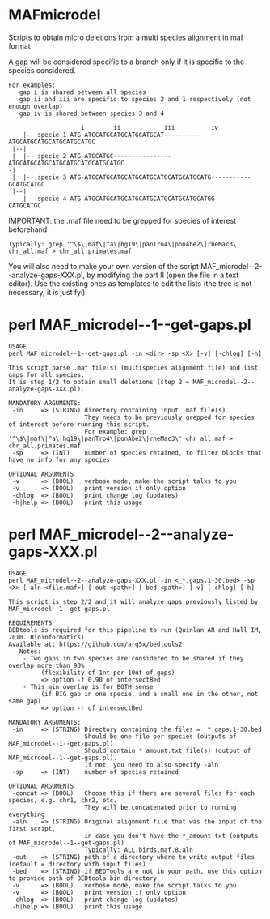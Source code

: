 MAFmicrodel
=====
Scripts to obtain micro deletions from a multi species alignment in maf format

A gap will be considered specific to a branch only if it is specific to the species considered.

	For examples:
       gap i is shared between all species
       gap ii and iii are specific to species 2 and 1 respectively (not enough overlap)
       gap iv is shared between species 3 and 4

                        i        ii            iii          iv     
        |-- specie 1 ATG-ATGCATGCATGCATGCATGCAT----------ATGCATGCATGCATGCATGCATGC
     |--|
     |  |-- specie 2 ATG-ATGCATGC----------------ATGCATGCATGCATGCATGCATGCATGCATGC
    -|
     |  |-- specie 3 ATG-ATGCATGCATGCATGCATGCATGCATGCATGCATG-----------GCATGCATGC
     |--|
        |-- specie 4 ATG-ATGCATGCATGCATGCATGCATGCATGCATGCATGG-----------CATGCATGC

IMPORTANT: the .maf file need to be grepped for species of interest beforehand

	Typically: grep '^\$\|maf\|^a\|hg19\|panTro4\|ponAbe2\|rheMac3\' chr_all.maf > chr_all.primates.maf

You will also need to make your own version of the script MAF_microdel--2--analyze-gaps-XXX.pl, by modifying the part II (open the file in a text editor). Use the existing ones as templates to edit the lists (the tree is not necessary, it is just fyi).


perl MAF_microdel--1--get-gaps.pl
=====
    USAGE
	perl MAF_microdel--1--get-gaps.pl -in <dir> -sp <X> [-v] [-chlog] [-h]
	
	This script parse .maf file(s) (multispecies alignment file) and list gaps for all species.
	It is step 1/2 to obtain small deletions (step 2 = MAF_microdel--2--analyze-gaps-XXX.pl).
	
    MANDATORY ARGUMENTS:	
     -in     => (STRING) directory containing input .maf file(s). 
                         They needs to be previously grepped for species of interest before running this script.
                         For example: grep '^\$\|maf\|^a\|hg19\|panTro4\|ponAbe2\|rheMac3\' chr_all.maf > chr_all.primates.maf
     -sp     => (INT)    number of species retained, to filter blocks that have no info for any species

    OPTIONAL ARGUMENTS     
     -v      => (BOOL)   verbose mode, make the script talks to you
     -v      => (BOOL)   print version if only option
     -chlog  => (BOOL)   print change log (updates)
     -h|help => (BOOL)   print this usage


perl MAF_microdel--2--analyze-gaps-XXX.pl
=====
    USAGE
    perl MAF_microdel--2--analyze-gaps-XXX.pl -in <_*.gaps.1-30.bed> -sp <X> [-aln <file.maf>] [-out <path>] [-bed <path>] [-v] [-chlog] [-h]
	
    This script is step 2/2 and it will analyze gaps previously listed by MAF_microdel--1--get-gaps.pl
	
    REQUIREMENTS
    BEDtools is required for this pipeline to run (Quinlan AR and Hall IM, 2010. Bioinformatics)
    Available at: https://github.com/arq5x/bedtools2
       Notes:
        - Two gaps in two species are considered to be shared if they overlap more than 90% 
             (flexibility of 1nt per 10nt of gaps) 
             => option -f 0.90 of intersectBed
        - This min overlap is for BOTH sense
             (if BIG gap in one specie, and a small one in the other, not same gap)
             => option -r of intersectBed
	
    MANDATORY ARGUMENTS:	
     -in     => (STRING) Directory containing the files = _*.gaps.1-30.bed
                         Should be one file per species (outputs of MAF_microdel--1--get-gaps.pl)
                         Should contain *_amount.txt file(s) (output of MAF_microdel--1--get-gaps.pl). 
                         If not, you need to also specify -aln
     -sp     => (INT)    number of species retained
                         
    OPTIONAL ARGUMENTS
     -concat => (BOOL)   Choose this if there are several files for each species, e.g. chr1, chr2, etc.
                         They will be concatenated prior to running everything
     -aln    => (STRING) Original alignment file that was the input of the first script, 
                         in case you don't have the *_amount.txt (outputs of MAF_microdel--1--get-gaps.pl)
                         Typically: ALL.birds.maf.8.aln
     -out    => (STRING) path of a directory where to write output files (default = directory with input files)
     -bed    => (STRING) if BEDTools are not in your path, use this option to provide path of BEDtools bin directory
     -v      => (BOOL)   verbose mode, make the script talks to you
     -v      => (BOOL)   print version if only option
     -chlog  => (BOOL)   print change log (updates)
     -h|help => (BOOL)   print this usage